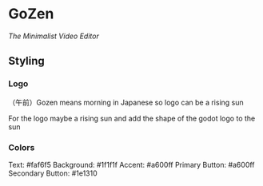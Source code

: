 # GoZen
*The Minimalist Video Editor*

## Styling

### Logo

（午前）Gozen means morning in Japanese so logo can be a rising sun

For the logo maybe a rising sun and add the shape of the godot logo to the sun

### Colors

Text: #faf6f5
Background: #1f1f1f
Accent: #a600ff
Primary Button: #a600ff 
Secondary Button: #1e1310




